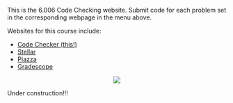 This is the 6.006 Code Checking website. 
Submit code for each problem set in the
corresponding webpage in the menu above. 

Websites for this course include:


* [Code Checker (this!)](#)
* [Stellar](#)
* [Piazza](#)
* [Gradescope](#)


<center>
<img src="/_static/IAP19/example-plot.svg" />
</center>

Under construction!!!

<!--
Hello.  This is the main page.  Maybe it has a calendar, or weekly
announcements, and links to assignments.

And now I have modified the page.

<python>
print(cs_username)
</python>
-->
